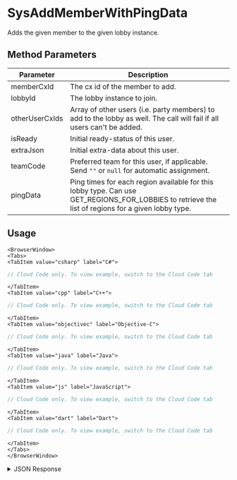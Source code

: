# SysAddMemberWithPingData

Adds the given member to the given lobby instance.

<PartialServop service_name="lobby" operation_name="SYS_ADD_MEMBER_WITH_PING_DATA" />

## Method Parameters

| Parameter      | Description                                                                                                                                       |
| -------------- | ------------------------------------------------------------------------------------------------------------------------------------------------- |
| memberCxId     | The cx id of the member to add.                                                                                                                   |
| lobbyId        | The lobby instance to join.                                                                                                                       |
| otherUserCxIds | Array of other users (i.e. party members) to add to the lobby as well. The call will fail if all users can't be added.                            |
| isReady        | Initial ready-status of this user.                                                                                                                |
| extraJson      | Initial extra-data about this user.                                                                                                               |
| teamCode       | Preferred team for this user, if applicable. Send `""` or `null` for automatic assignment.                                                        |
| pingData       | Ping times for each region available for this lobby type. Can use GET_REGIONS_FOR_LOBBIES to retrieve the list of regions for a given lobby type. |

## Usage

```mdx-code-block
<BrowserWindow>
<Tabs>
<TabItem value="csharp" label="C#">
```

```csharp
// Cloud Code only. To view example, switch to the Cloud Code tab
```

```mdx-code-block
</TabItem>
<TabItem value="cpp" label="C++">
```

```cpp
// Cloud Code only. To view example, switch to the Cloud Code tab
```

```mdx-code-block
</TabItem>
<TabItem value="objectivec" label="Objective-C">
```

```objectivec
// Cloud Code only. To view example, switch to the Cloud Code tab
```

```mdx-code-block
</TabItem>
<TabItem value="java" label="Java">
```

```java
// Cloud Code only. To view example, switch to the Cloud Code tab
```

```mdx-code-block
</TabItem>
<TabItem value="js" label="JavaScript">
```

```javascript
// Cloud Code only. To view example, switch to the Cloud Code tab
```

```mdx-code-block
</TabItem>
<TabItem value="dart" label="Dart">
```

```dart
// Cloud Code only. To view example, switch to the Cloud Code tab
```

```mdx-code-block
</TabItem>
</Tabs>
</BrowserWindow>
```

<details>
<summary>JSON Response</summary>

```json
{
    "status": 200,
    "data": {}
}
```

</details>
